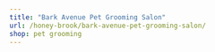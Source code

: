 ```yaml
---
title: "Bark Avenue Pet Grooming Salon"
url: /honey-brook/bark-avenue-pet-grooming-salon/
shop: pet grooming
---
```

